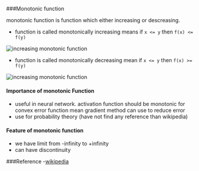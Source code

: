 ###Monotonic function

monotonic function is function which either increasing or descreasing.

- function is called monotonically increasing means if `x <= y` then `f(x) <= f(y)`

![increasing monotonic function](https://upload.wikimedia.org/wikipedia/commons/thumb/3/32/Monotonicity_example1.png/480px-Monotonicity_example1.png)

- function is called monotonically decreasing mean if `x <= y` then `f(x) >= f(y)`

![increasing monotonic function](https://upload.wikimedia.org/wikipedia/commons/thumb/5/59/Monotonicity_example2.png/480px-Monotonicity_example2.png)

#### Importance of monotonic Function
- useful in neural network. activation function should be monotonic for convex error function mean gradient method can use to reduce error
- use for probability theory (have not find any reference than wikipedia)


#### Feature of monotonic function
- we have limit from -infinity to +infinity
- can have discontinuity 

###Reference
-[wikipedia](https://en.wikipedia.org/wiki/Monotonic_function)